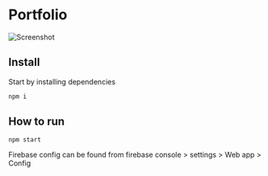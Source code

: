 # Portfolio


![Screenshot](https://i.imgur.com/quUcKQa.jpg)

## Install
Start by installing dependencies
````bash
npm i
````

## How to run
````
npm start
````


Firebase config can be found from firebase console > settings > Web app > Config


